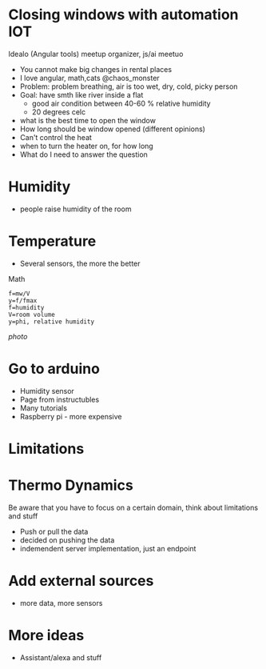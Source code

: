 # Closing windows with automation IOT
Idealo (Angular tools)
meetup organizer, js/ai meetuo
- You cannot make big changes in rental places
- I love angular, math,cats @chaos_monster
- Problem: problem breathing, air is too wet, dry, cold, picky person
- Goal: have smth like river inside a flat
	- good air condition between 40-60 % relative humidity
	- 20 degrees celc
- what is the best time to open the window
- How long should be window opened (different opinions)
- Can't control the heat
- when to turn the heater on, for how long
- What do I need to answer the question

# Humidity 
- people raise humidity of the room

# Temperature
- Several sensors, the more the better

Math

	f=mw/V
	y=f/fmax
	f=humidity
	V=room volume
	y=phi, relative humidity

*photo*
# Go to arduino
- Humidity sensor
- Page from instructubles
- Many tutorials
- Raspberry pi - more expensive

# Limitations
# Thermo Dynamics

Be aware that you have to focus on a certain domain, think about limitations and stuff

- Push or pull the data
- decided on pushing the data
- indemendent server implementation, just an endpoint

# Add external sources
- more data, more sensors

# More ideas
- Assistant/alexa and stuff

